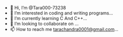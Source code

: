 - 👋 Hi, I’m @Tara000-73238
- 👀 I’m interested in coding and writing programs...
- 🌱 I’m currently learning C And C++...
- 💞️ I’m looking to collaborate on ...
- 📫 How to reach me tarachandra0001@gmail.com...

<!---
Tara000-73238/Tara000-73238 is a ✨ special ✨ repository because its `README.md` (this file) appears on your GitHub profile.
You can click the Preview link to take a look at your changes.
--->
